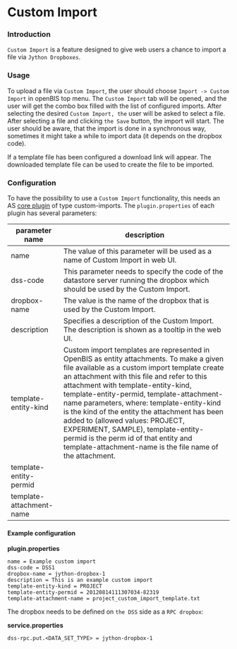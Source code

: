 Custom Import
=============

### Introduction

`Custom Import` is a feature designed to give web users a chance to
import a file via `Jython Dropboxes`.

### Usage

To upload a file via `Custom Import`, the user should
choose `Import -> Custom Import` in openBIS top menu. The
`Custom Import` tab will be opened, and the user will get the combo box
filled with the list of configured imports. After selecting the desired
`Custom Import, the` user will be asked to select a file. After
selecting a file and clicking `the Save` button, the import will start.
The user should be aware, that the import is done in a synchronous way,
sometimes it might take a while to import data (it depends on the
dropbox code).

If a template file has been configured a download link will appear. The
downloaded template file can be used to create the file to be imported.

### Configuration

To have the possibility to use a `Custom Import` functionality, this
needs an AS [core plugin](../server-side-extensions/core-plugins.md) of type
custom-imports. The `plugin.properties` of each plugin has several
parameters:

|parameter name          |description                                                                                                                                                                                                                                                                                                                                                                                                                                                                                                                                              |
|------------------------|---------------------------------------------------------------------------------------------------------------------------------------------------------------------------------------------------------------------------------------------------------------------------------------------------------------------------------------------------------------------------------------------------------------------------------------------------------------------------------------------------------------------------------------------------------|
|name                    |The value of this parameter will be used as a name of Custom Import in web UI.                                                                                                                                                                                                                                                                                                                                                                                                                                                                           |
|dss-code                |This parameter needs to specify the code of the datastore server running the dropbox which should be used by the Custom Import.                                                                                                                                                                                                                                                                                                                                                                                                                          |
|dropbox-name            |The value is the name of the dropbox that is used by the Custom Import.                                                                                                                                                                                                                                                                                                                                                                                                                                                                                  |
|description             |Specifies a description of the Custom Import. The description is shown as a tooltip in the web UI.                                                                                                                                                                                                                                                                                                                                                                                                                                                       |
|template-entity-kind    |Custom import templates are represented in OpenBIS as entity attachments. To make a given file available as a custom import template create an attachment with this file and refer to this attachment with template-entity-kind, template-entity-permid, template-attachment-name parameters, where: template-entity-kind is the kind of the entity the attachment has been added to (allowed values: PROJECT, EXPERIMENT, SAMPLE), template-entity-permid is the perm id of that entity and template-attachment-name is the file name of the attachment.|
|template-entity-permid  |                                                                                                                                                                                                                                                                                                                                                                                                                                                                                                                                                         |
|template-attachment-name|                                                                                                                                                                                                                                                                                                                                                                                                                                                                                                                                                         |


#### Example configuration

**plugin.properties**

    name = Example custom import
    dss-code = DSS1
    dropbox-name = jython-dropbox-1
    description = This is an example custom import
    template-entity-kind = PROJECT
    template-entity-permid = 20120814111307034-82319
    template-attachment-name = project_custom_import_template.txt

The dropbox needs to be defined on `the DSS` side as a `RPC dropbox`:

**service.properties**

    dss-rpc.put.<DATA_SET_TYPE> = jython-dropbox-1

 
